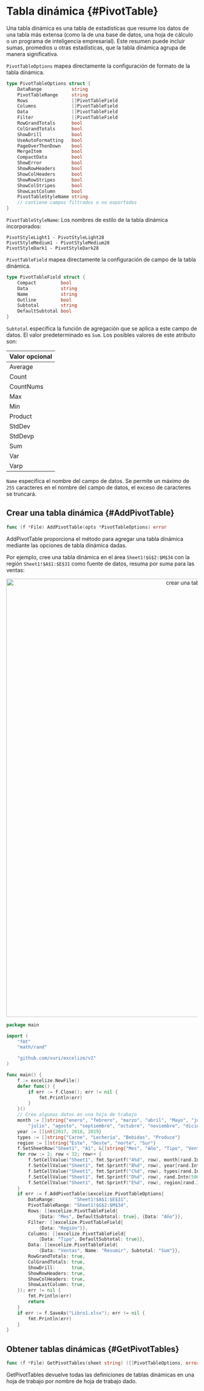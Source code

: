 # Tabla dinámica {#PivotTable}

Una tabla dinámica es una tabla de estadísticas que resume los datos de una tabla más extensa (como la de una base de datos, una hoja de cálculo o un programa de inteligencia empresarial). Este resumen puede incluir sumas, promedios u otras estadísticas, que la tabla dinámica agrupa de manera significativa.

`PivotTableOptions` mapea directamente la configuración de formato de la tabla dinámica.

```go
type PivotTableOptions struct {
    DataRange           string
    PivotTableRange     string
    Rows                []PivotTableField
    Columns             []PivotTableField
    Data                []PivotTableField
    Filter              []PivotTableField
    RowGrandTotals      bool
    ColGrandTotals      bool
    ShowDrill           bool
    UseAutoFormatting   bool
    PageOverThenDown    bool
    MergeItem           bool
    CompactData         bool
    ShowError           bool
    ShowRowHeaders      bool
    ShowColHeaders      bool
    ShowRowStripes      bool
    ShowColStripes      bool
    ShowLastColumn      bool
    PivotTableStyleName string
    // contiene campos filtrados o no exportados
}
```

`PivotTableStyleName`: Los nombres de estilo de la tabla dinámica incorporados:

```text
PivotStyleLight1 - PivotStyleLight28
PivotStyleMedium1 - PivotStyleMedium28
PivotStyleDark1 - PivotStyleDark28
```

`PivotTableField` mapea directamente la configuración de campo de la tabla dinámica.

```go
type PivotTableField struct {
    Compact         bool
    Data            string
    Name            string
    Outline         bool
    Subtotal        string
    DefaultSubtotal bool
}
```

`Subtotal` especifica la función de agregación que se aplica a este campo de datos. El valor predeterminado es `Sum`. Los posibles valores de este atributo son:

|Valor opcional|
|---|
|Average|
|Count|
|CountNums|
|Max|
|Min|
|Product|
|StdDev|
|StdDevp|
|Sum|
|Var|
|Varp|

`Name` especifica el nombre del campo de datos. Se permite un máximo de `255` caracteres en el nombre del campo de datos, el exceso de caracteres se truncará.

## Crear una tabla dinámica {#AddPivotTable}

```go
func (f *File) AddPivotTable(opts *PivotTableOptions) error
```

AddPivotTable proporciona el método para agregar una tabla dinámica mediante las opciones de tabla dinámica dadas.

Por ejemplo, cree una tabla dinámica en el área `Sheet1!$G$2:$M$34` con la región `Sheet1!$A$1:$E$31` como fuente de datos, resuma por suma para las ventas:

<p align="center"><img width="1150" src="./images/pivot_table_01.png" alt="crear una tabla dinámica con excelize usando Go"></p>

```go
package main

import (
    "fmt"
    "math/rand"

    "github.com/xuri/excelize/v2"
)

func main() {
    f := excelize.NewFile()
    defer func() {
        if err := f.Close(); err != nil {
            fmt.Println(err)
        }
    }()
    // Crea algunos datos en una hoja de trabajo
    month := []string{"enero", "febrero", "marzo", "abril", "Mayo", "junio",
        "julio", "agosto", "septiembre", "octubre", "noviembre", "diciembre"}
    year := []int{2017, 2018, 2019}
    types := []string{"Carne", "Lechería", "Bebidas", "Produce"}
    region := []string{"Este", "Oeste", "norte", "Sur"}
    f.SetSheetRow("Sheet1", "A1", &[]string{"Mes", "Año", "Tipo", "Ventas", "Región"})
    for row := 2; row < 32; row++ {
        f.SetCellValue("Sheet1", fmt.Sprintf("A%d", row), month[rand.Intn(12)])
        f.SetCellValue("Sheet1", fmt.Sprintf("B%d", row), year[rand.Intn(3)])
        f.SetCellValue("Sheet1", fmt.Sprintf("C%d", row), types[rand.Intn(4)])
        f.SetCellValue("Sheet1", fmt.Sprintf("D%d", row), rand.Intn(5000))
        f.SetCellValue("Sheet1", fmt.Sprintf("E%d", row), region[rand.Intn(4)])
    }
    if err := f.AddPivotTable(&excelize.PivotTableOptions{
        DataRange:       "Sheet1!$A$1:$E$31",
        PivotTableRange: "Sheet1!$G$2:$M$34",
        Rows: []excelize.PivotTableField{
            {Data: "Mes", DefaultSubtotal: true}, {Data: "Año"}},
        Filter: []excelize.PivotTableField{
            {Data: "Región"}},
        Columns: []excelize.PivotTableField{
            {Data: "Tipo", DefaultSubtotal: true}},
        Data: []excelize.PivotTableField{
            {Data: "Ventas", Name: "Resumir", Subtotal: "Sum"}},
        RowGrandTotals: true,
        ColGrandTotals: true,
        ShowDrill:      true,
        ShowRowHeaders: true,
        ShowColHeaders: true,
        ShowLastColumn: true,
    }); err != nil {
        fmt.Println(err)
        return
    }
    if err := f.SaveAs("Libro1.xlsx"); err != nil {
        fmt.Println(err)
    }
}
```

## Obtener tablas dinámicas {#GetPivotTables}

```go
func (f *File) GetPivotTables(sheet string) ([]PivotTableOptions, error)
```

GetPivotTables devuelve todas las definiciones de tablas dinámicas en una hoja de trabajo por nombre de hoja de trabajo dado.
